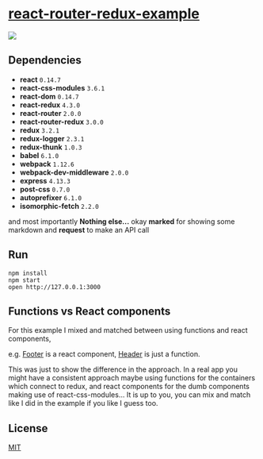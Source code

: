 # [react-router-redux-example](https://github.com/StevenIseki/react-router-redux-example)

![](https://raw.githubusercontent.com/StevenIseki/react-router-redux-example/master/screenshot.png)

## Dependencies

* **react** `0.14.7`
* **react-css-modules** `3.6.1`
* **react-dom** `0.14.7`
* **react-redux** `4.3.0`
* **react-router** `2.0.0`
* **react-router-redux** `3.0.0`
* **redux** `3.2.1`
* **redux-logger** `2.3.1`
* **redux-thunk** `1.0.3`
* **babel** `6.1.0`
* **webpack** `1.12.6`
* **webpack-dev-middleware** `2.0.0`
* **express** `4.13.3`
* **post-css** `0.7.0`
* **autoprefixer** `6.1.0`
* **isomorphic-fetch** `2.2.0`

and most importantly **Nothing else...** okay **marked** for showing some markdown and **request** to make an API call

## Run

```
npm install
npm start
open http://127.0.0.1:3000
```

## Functions vs React components

For this example I mixed and matched between using functions and react components, 

e.g. [Footer](https://github.com/StevenIseki/redux-simple-router-example/blob/master/src/components/Footer.js) is a react component, [Header](https://github.com/StevenIseki/redux-simple-router-example/blob/master/src/components/Header.js) is just a function. 

This was just to show the difference in the approach. In a real app you might have a consistent approach maybe using functions for the containers which connect to redux, and react components for the dumb components making use of react-css-modules... It is up to you, you can mix and match like I did in the example if you like I guess too.

## License

[MIT](http://isekivacenz.mit-license.org/)
